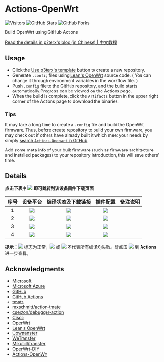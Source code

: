 # Actions-OpenWrt

![Visitors](https://visitor-badge.glitch.me/badge?page_id=Actions-OpenWrt-visitor-badge)
![GitHub Stars](https://img.shields.io/github/stars/zys91/Actions-OpenWrt.svg?style=flat-square&label=Stars&logo=github)
![GitHub Forks](https://img.shields.io/github/forks/zys91/Actions-OpenWrt.svg?style=flat-square&label=Forks&logo=github)

Build OpenWrt using GitHub Actions

[Read the details in p3terx's blog (in Chinese) | 中文教程](https://p3terx.com/archives/build-openwrt-with-github-actions.html)


## Usage

- Click the [Use p3terx's template](https://github.com/P3TERX/Actions-OpenWrt/generate) button to create a new repository.
- Generate `.config` files using [Lean's OpenWrt](https://github.com/coolsnowwolf/lede) source code. ( You can change it through environment variables in the workflow file. )
- Push `.config` file to the GitHub repository, and the build starts automatically.Progress can be viewed on the Actions page.
- When the build is complete, click the `Artifacts` button in the upper right corner of the Actions page to download the binaries.

### Tips

It may take a long time to create a `.config` file and build the OpenWrt firmware. Thus, before create repository to build your own firmware, you may check out if others have already built it which meet your needs by simply [search `Actions-Openwrt` in GitHub](https://github.com/search?q=Actions-openwrt).

Add some meta info of your built firmware (such as firmware architecture and installed packages) to your repository introduction, this will save others' time.


## Details

**点击下表中 [![](https://img.shields.io/badge/设备-passing-32CD32.svg)](https://github.com/zys91/Actions-OpenWrt/actions) 即可跳转到该设备固件下载页面** 

|    序号   |     设备平台     |   编译状态及下载链接 |   插件配置   | 备注说明   |
| :-----------------: | :-------------: |:-----------------: | :-----------------: |  :-----------------: | 
| 1 |   [![](https://img.shields.io/badge/OpenWrt-x86_64_(64位)-FFFFFF.svg)](https://github.com/zys91/Actions-OpenWrt/actions?query=workflow%3A%22Build+X86%2864bit%29+OpenWrt%22)    | [![](https://github.com/zys91/Actions-OpenWrt/workflows/Build%20X86(64bit)%20OpenWrt/badge.svg)](https://github.com/zys91/Actions-OpenWrt/actions?query=workflow%3A%22Build+X86%2864bit%29+OpenWrt%22) |[![](https://img.shields.io/badge/编译-配置-orange.svg)](https://github.com/zys91/Actions-OpenWrt/blob/master/x86_64.config) |  |  
| 2 |    [![](https://img.shields.io/badge/OpenWrt-红米_AC2100-FFFFFF.svg)](https://github.com/zys91/Actions-OpenWrt/actions?query=workflow%3A%22Build+Redmi+AC2100+OpenWrt%22)     | [![](https://github.com/zys91/Actions-OpenWrt/workflows/Build%20Redmi%20AC2100%20OpenWrt/badge.svg)](https://github.com/zys91/Actions-OpenWrt/actions?query=workflow%3A%22Build+Redmi+AC2100+OpenWrt%22) |[![](https://img.shields.io/badge/编译-配置-orange.svg)](https://github.com/zys91/Actions-OpenWrt/blob/master/Redmi_AC2100.config) | | 
| 3 |    [![](https://img.shields.io/badge/OpenWrt-Newifi3_D2-FFFFFF.svg)](https://github.com/zys91/Actions-OpenWrt/actions?query=workflow%3A%22Build+Newifi+D2+OpenWrt%22)      |  [![](https://github.com/zys91/Actions-OpenWrt/workflows/Build%20Newifi%20D2%20OpenWrt/badge.svg)](https://github.com/zys91/Actions-OpenWrt/actions?query=workflow%3A%22Build+Newifi+D2+OpenWrt%22) |[![](https://img.shields.io/badge/编译-配置-orange.svg)](https://github.com/zys91/Actions-OpenWrt/blob/master/Newifi_D2.config)  | | 
| 4 |    [![](https://img.shields.io/badge/OpenWrt-WPJ419-FFFFFF.svg)](https://github.com/zys91/Actions-OpenWrt/actions?query=workflow%3A%22Build+WPJ419+OpenWrt%22)      |  [![](https://github.com/zys91/Actions-OpenWrt/workflows/Build%20WPJ419%20OpenWrt/badge.svg)](https://github.com/zys91/Actions-OpenWrt/actions?query=workflow%3A%22Build+WPJ419+OpenWrt%22) |[![](https://img.shields.io/badge/编译-配置-orange.svg)](https://github.com/zys91/Actions-OpenWrt/blob/master/WPJ419.config)  | | 

**提示：**[![](https://img.shields.io/badge/设备-passing-32CD32.svg)](https://github.com/zys91/Actions-OpenWrt/actions) 标志为正常，[![](https://img.shields.io/badge/设备-failing-DC143C.svg)](https://github.com/zys91/Actions-OpenWrt/actions) 或 [![](https://img.shields.io/badge/设备-no_status-A9A9A9.svg)](https://github.com/zys91/Actions-OpenWrt/actions) 不代表所有编译均失败。请点击 [![](https://img.shields.io/badge/设备-状态-32CD32.svg)](https://github.com/zys91/Actions-OpenWrt/actions) 到 **Actions** 进一步查看。


## Acknowledgments

- [Microsoft](https://www.microsoft.com)
- [Microsoft Azure](https://azure.microsoft.com)
- [GitHub](https://github.com)
- [GitHub Actions](https://github.com/features/actions)
- [tmate](https://github.com/tmate-io/tmate)
- [mxschmitt/action-tmate](https://github.com/mxschmitt/action-tmate)
- [csexton/debugger-action](https://github.com/csexton/debugger-action)
- [Cisco](https://www.cisco.com/)
- [OpenWrt](https://github.com/openwrt/openwrt)
- [Lean's OpenWrt](https://github.com/coolsnowwolf/lede)
- [Cowtransfer](https://cowtransfer.com)
- [WeTransfer](https://wetransfer.com/)
- [Mikubill/transfer](https://github.com/Mikubill/transfer)
- [OpenWrt-DIY](https://github.com/IvanSolis1989/OpenWrt-DIY)
- [Actions-OpenWrt](https://github.com/P3TERX/Actions-OpenWrt)


